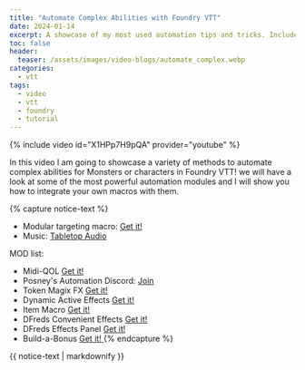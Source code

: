 ```yaml
---
title: "Automate Complex Abilities with Foundry VTT"
date: 2024-01-14
excerpt: A showcase of my most used automation tips and tricks. Includes modules and macro usage.
toc: false
header:
  teaser: /assets/images/video-blogs/automate_complex.webp
categories: 
  - vtt
tags:
  - video
  - vtt
  - foundry
  - tutorial
---
```


{% include video id="X1HPp7H9pQA" provider="youtube" %}


In this video I am going to showcase a variety of methods to automate complex abilities for Monsters or characters in Foundry VTT! we will have a look at some of the most powerful automation modules and I will show you how to integrate your own macros with them.


{% capture notice-text %}
- Modular targeting macro: [  Get it!  ](https://github.com/That-Italian-Guy/public-macros/blob/main/targetNearby.js)
- Music: [  Tabletop Audio  ]( https://tabletopaudio.com/)

MOD list:
- Midi-QOL [  Get it!  ](https://foundryvtt.com/packages/midi-qol)
- Posney's Automation Discord: [  Join  ](https://discord.gg/b7uMNarkTU)
- Token Magix FX [  Get it!  ](https://foundryvtt.com/packages/tokenmagic/)
- Dynamic Active Effects [  Get it!  ](https://foundryvtt.com/packages/dae)
- Item Macro [  Get it!  ](https://foundryvtt.com/packages/itemacro)
- DFreds Convenient Effects [  Get it!  ](https://foundryvtt.com/packages/dfreds-convenient-effects)
- DFreds Effects Panel [  Get it!  ](https://foundryvtt.com/packages/dfreds-effects-panel)
- Build-a-Bonus [  Get it!  ](https://foundryvtt.com/packages/babonus)
{% endcapture %}
<div class="notice--info">
  {{ notice-text | markdownify }}
</div>

